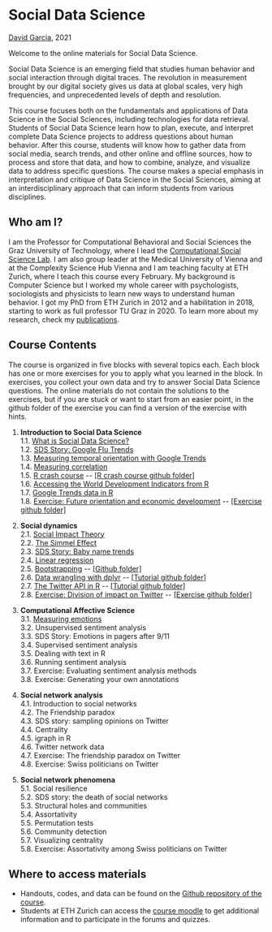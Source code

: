 # Social Data Science

[David Garcia](http://dgarcia.eu), 2021

Welcome to the online materials for Social Data Science.

Social Data Science is an emerging field that studies human behavior and social interaction through digital traces. The revolution in measurement brought by our digital society gives us data at global scales, very high frequencies, and unprecedented levels of depth and resolution.

This course focuses both on the fundamentals and applications of Data Science in the Social Sciences, including technologies for data retrieval. Students of Social Data Science learn how to plan, execute, and interpret complete Data Science projects to address questions about human behavior. After this course, students will know how to gather data from social media, search trends, and other online and offline sources, how to process and store that data, and how to combine, analyze, and visualize data to address specific questions. The course makes a special emphasis in interpretation and critique of Data Science in the Social Sciences, aiming at an interdisciplinary approach that can inform students from various disciplines.

## Who am I?

I am the Professor for Computational Behavioral and Social Sciences the Graz University of Technology, where I lead the [Computational Social Science Lab](http://www.csslab.at). I am also group leader at the Medical University of Vienna and at the Complexity Science Hub Vienna and I am teaching faculty at ETH Zurich, where I teach this course every February. My background is Computer Science but I worked my whole career with psychologists, sociologists and physicists to learn new ways to understand human behavior. I got my PhD from ETH Zurich in 2012 and a habilitation in 2018, starting to work as full professor TU Graz in 2020. To learn more about my research, check my [publications](https://dgarcia.eu/full-publication-list/).

## Course Contents

The course is organized in five blocks with several topics each. Each block has one or more exercises for you to apply what you learned in the block. In exercises, you collect your own data and try to answer Social Data Science questions. The online materials do not contain the solutions to the exercises, but if you are stuck or want to start from an easier point, in the github folder of the exercise you can find a version of the exercise with hints.

1. **Introduction to Social Data Science**  
1.1. [What is Social Data Science?](https://dgarcia-eu.github.io/SocialDataScience/011_IntroductionToSDS/Introduction.html)  
1.2. [SDS Story: Google Flu Trends](https://dgarcia-eu.github.io/SocialDataScience/012_GoogleFluTrends/GoogleFluTrends.html)  
1.3. [Measuring temporal orientation with Google Trends](https://dgarcia-eu.github.io/SocialDataScience/013_TemporalOrientation/TemporalOrientationGtrends.html)  
1.4. [Measuring correlation](https://dgarcia-eu.github.io/SocialDataScience/014_Correlation/MeasuringCorrelation.html)  
1.5. [R crash course](https://dgarcia-eu.github.io/SocialDataScience/015_RCrashCourse/RCrashCourse.html) -- [[R crash course github folder]](https://github.com/dgarcia-eu/SocialDataScience/tree/master/015_RCrashCourse)  
1.6. [Accessing the World Development Indicators from R](https://dgarcia-eu.github.io/SocialDataScience/016_WDI/WDI.html)  
1.7. [Google Trends data in R  ](https://dgarcia-eu.github.io/SocialDataScience/017_gtrendsR/gtrendsR.html)  
1.8. [Exercise: Future orientation and economic development](https://dgarcia-eu.github.io/SocialDataScience/018_FOIExercise/GDP_FOI.html) -- [[Exercise github folder]](https://github.com/dgarcia-eu/SocialDataScience/tree/master/018_FOIExercise)

2. **Social dynamics**  
2.1. [Social Impact Theory](https://dgarcia-eu.github.io/SocialDataScience/021_SocialImpactTheory/SIT.html)  
2.2. [The Simmel Effect](https://dgarcia-eu.github.io/SocialDataScience/022_SimmelEffect/SimmelEffect.html)  
2.3. [SDS Story: Baby name trends](https://dgarcia-eu.github.io/SocialDataScience/023_BabyNameTrends/BabyNameTrends.html)  
2.4. [Linear regression](https://dgarcia-eu.github.io/SocialDataScience/024_LinearRegression/LinearRegression.html)  
2.5. [Bootstrapping](https://dgarcia-eu.github.io/SocialDataScience/025_Bootstrapping/Bootstrapping.html) -- [[Github folder]](https://github.com/dgarcia-eu/SocialDataScience/tree/master/025_Bootstrapping)  
2.6. [Data wrangling with dplyr](https://dgarcia-eu.github.io/SocialDataScience/026_dplyr/dplyr.html) -- [[Tutorial github folder]](https://github.com/dgarcia-eu/SocialDataScience/tree/master/026_dplyr)  
2.7. [The Twitter API in R](https://dgarcia-eu.github.io/SocialDataScience/027_rtweet/rtweet.html) -- [[Tutorial github folder]](https://github.com/dgarcia-eu/SocialDataScience/tree/master/027_rtweet)  
2.8. [Exercise: Division of impact on Twitter](https://dgarcia-eu.github.io/SocialDataScience/028_SITTwitter/SIT_Twitter.html) -- [[Exercise github folder]](https://github.com/dgarcia-eu/SocialDataScience/tree/master/028_SITTwitter)
	
3. **Computational Affective Science**  
3.1. [Measuring emotions](https://dgarcia-eu.github.io/SocialDataScience/031_MeasuringEmotions/Emotions.html)  
3.2. Unsupervised sentiment analysis  
3.3. SDS Story: Emotions in pagers after 9/11  
3.4. Supervised sentiment analysis  
3.5. Dealing with text in R  
3.6. Running sentiment analysis  
3.7. Exercise: Evaluating sentiment analysis methods  
3.8. Exercise: Generating your own annotations  

4. **Social network analysis**  
4.1. Introduction to social networks  
4.2. The Friendship paradox  
4.3. SDS story: sampling opinions on Twitter  
4.4. Centrality  
4.5. igraph in R  
4.6. Twitter network data  
4.7. Exercise: The friendship paradox on Twitter  
4.8. Exercise: Swiss politicians on Twitter  

5. **Social network phenomena**  
5.1. Social resilience  
5.2. SDS story: the death of social networks  
5.3. Structural holes and communities  
5.4. Assortativity  
5.5. Permutation tests   
5.6. Community detection  
5.7. Visualizing centrality  
5.8. Exercise: Assortativity among Swiss politicians on Twitter

## Where to access materials

- Handouts, codes, and data can be found on the [Github repository of the course](https://github.com/dgarcia-eu/SocialDataScience).
- Students at ETH Zurich can access the [course moodle](https://moodle-app2.let.ethz.ch/course/view.php?id=14192) to get additional information and to participate in the forums and quizzes.
